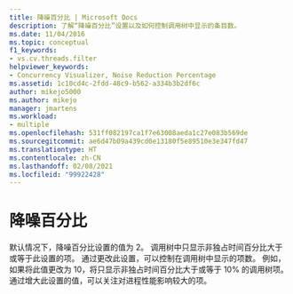 ```yaml
---
title: 降噪百分比 | Microsoft Docs
description: 了解“降噪百分比”设置以及如何控制调用树中显示的条目数。
ms.date: 11/04/2016
ms.topic: conceptual
f1_keywords:
- vs.cv.threads.filter
helpviewer_keywords:
- Concurrency Visualizer, Noise Reduction Percentage
ms.assetid: 1c10cd4c-2fdd-48c9-b562-a334b3b2df6c
author: mikejo5000
ms.author: mikejo
manager: jmartens
ms.workload:
- multiple
ms.openlocfilehash: 531ff082197ca1f7e63008aeda1c27e083b569de
ms.sourcegitcommit: ae6d47b09a439cd0e13180f5e89510e3e347fd47
ms.translationtype: HT
ms.contentlocale: zh-CN
ms.lasthandoff: 02/08/2021
ms.locfileid: "99922428"
---
```

# <a name="noise-reduction-percentage"></a>降噪百分比
默认情况下，降噪百分比设置的值为 2。 调用树中只显示非独占时间百分比大于或等于此设置的项。 通过更改此设置，可以控制在调用树中显示的项数。 例如，如果将此值更改为 10，将只显示非独占时间百分比大于或等于 10% 的调用树项。 通过增大此设置的值，可以关注对进程性能影响较大的项。